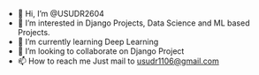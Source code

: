 - 👋 Hi, I’m @USUDR2604
- 👀 I’m interested in Django Projects, Data Science and ML based Projects.
- 🌱 I’m currently learning Deep Learning
- 💞️ I’m looking to collaborate on Django Project
- 📫 How to reach me Just mail to usudr1106@gmail.com

<!---
USUDR2604/USUDR2604 is a ✨ special ✨ repository because its `README.md` (this file) appears on your GitHub profile.
You can click the Preview link to take a look at your changes.
--->
